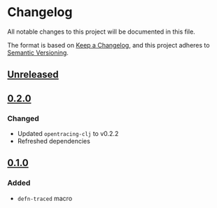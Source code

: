 # Changelog

All notable changes to this project will be documented in this file.

The format is based on [Keep a Changelog](https://keepachangelog.com/en/1.0.0/),
and this project adheres to
[Semantic Versioning](https://semver.org/spec/v2.0.0.html).

## [Unreleased]

## [0.2.0]

### Changed

- Updated `opentracing-clj` to v0.2.2
- Refreshed dependencies

## [0.1.0]

### Added

- `defn-traced` macro

[Unreleased]: https://github.com/democracyworks/opentracing-compat/compare/v0.2.0...HEAD
[0.2.0]: https://github.com/democracyworks/opentracing-compat/releases/tag/v0.2.0
[0.1.0]: https://github.com/democracyworks/opentracing-compat/releases/tag/v0.1.0

